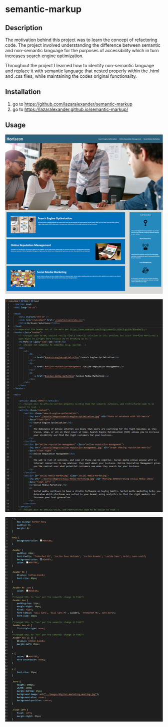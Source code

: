 # semantic-markup

## Description

The motivation behind this project was to learn the concept of refactoring code. The project involved understanding the difference between semantic and non-semantic language for the purposes of accessibility which in turn increases search engine optimization.

Throughout the project I learned how to identify non-semantic language and replace it with semantic language that nested properly within the .html and .css files, while maintaining the codes original functionality.

## Installation

1. go to https://github.com/lazaralexander/semantic-markup
2. go to https://lazaralexander.github.io/semantic-markup/

## Usage

![Screenshot of Website](https://github.com/lazaralexander/semantic-markup/blob/main/assets/images/website.png "Website")

![Screenshot of HTML](https://github.com/lazaralexander/semantic-markup/blob/main/assets/images/html.png "HTML")

![Screenshot of CSS](https://github.com/lazaralexander/semantic-markup/blob/main/assets/images/css.png "CSS")